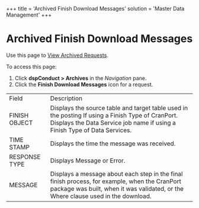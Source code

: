 +++
title = 'Archived Finish Download Messages'
solution = 'Master Data Management'
+++

# Archived Finish Download Messages

<div class="use">

Use this page to [View Archived
Requests](../Use_Cases/View_Archived_Requests_DGE).

</div>

To access this page:

1.  Click <span style="font-weight: bold;">dspConduct \> Archives</span>
    in the <span style="font-style: italic;">Navigation</span> pane.
2.  Click the <span style="font-weight: bold;">Finish Download
    Messages</span> icon for a
request.

|               |                                                                                                                                                                                    |
| ------------- | ---------------------------------------------------------------------------------------------------------------------------------------------------------------------------------- |
| Field         | Description                                                                                                                                                                        |
| FINISH OBJECT | Displays the source table and target table used in the posting If using a Finish Type of CranPort. Displays the Data Service job name if using a Finish Type of Data Services.     |
| TIME STAMP    | Displays the time the message was received.                                                                                                                                        |
| RESPONSE TYPE | Displays Message or Error.                                                                                                                                                         |
| MESSAGE       | Displays a message about each step in the final finish process, for example, when the CranPort package was built, when it was validated, or the Where clause used in the download. |
